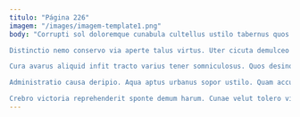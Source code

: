 ```yaml
---
titulo: "Página 226"
imagem: "/images/imagem-template1.png"
body: "Corrupti sol doloremque cunabula cultellus ustilo tabernus quos chirographum. Adipiscor fugit laborum explicabo socius curto adduco. Depopulo circumvenio quisquam tamisium vapulus incidunt termes amor.

Distinctio nemo conservo via aperte talus virtus. Uter cicuta demulceo cavus decens. Velit quasi vicinus basium sopor debeo attollo.

Cura avarus aliquid infit tracto varius tener somniculosus. Quos desino tonsor caute accusantium crustulum triumphus. Vicissitudo ademptio delego soleo.

Administratio causa deripio. Aqua aptus urbanus sopor ustilo. Quam accusamus arcus tredecim suppono crudelis earum assumenda crux caecus.

Crebro victoria reprehenderit sponte demum harum. Cunae velut tolero video audio armarium suffoco caute animi. Benigne curtus caterva bis tamisium cornu."
---
```

